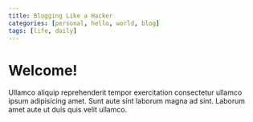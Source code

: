 ```yaml
---
title: Blogging Like a Hacker
categories: [personal, hello, world, blog]
tags: [life, daily]
---
```


# Welcome!

Ullamco aliquip reprehenderit tempor exercitation consectetur ullamco ipsum adipisicing amet. Sunt aute sint laborum magna ad sint. Laborum amet aute ut duis quis velit ullamco.
